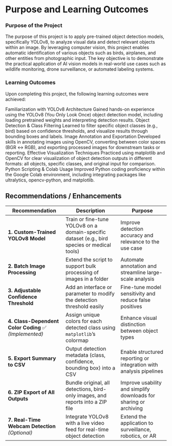 # Purpose and Learning Outcomes

### Purpose of the Project
The purpose of this project is to apply pre-trained object detection models, specifically YOLOv8, to analyze visual data and detect relevant objects within an image. By leveraging computer vision, this project enables automatic identification of various objects such as birds, airplanes, and other entities from photographic input. The key objective is to demonstrate the practical application of AI vision models in real-world use cases such as wildlife monitoring, drone surveillance, or automated labeling systems.

### Learning Outcomes
Upon completing this project, the following learning outcomes were achieved:

Familiarization with YOLOv8 Architecture
Gained hands-on experience using the YOLOv8 (You Only Look Once) object detection model, including loading pretrained weights and interpreting detection results.
Object Detection & Class Filtering
Learned to filter specific object classes (e.g., bird) based on confidence thresholds, and visualize results through bounding boxes and labels.
Image Annotation and Exportation
Developed skills in annotating images using OpenCV, converting between color spaces (BGR ↔ RGB), and exporting processed images for downstream tasks or reporting.
Effective Visualization Techniques
Practiced using matplotlib and OpenCV for clear visualization of object detection outputs in different formats: all objects, specific classes, and original input for comparison.
Python Scripting & Colab Usage
Improved Python coding proficiency within the Google Colab environment, including integrating packages like ultralytics, opencv-python, and matplotlib.

## Recommendations / Enhancements

| **Recommendation**                                    | **Description**                                                                              | **Purpose**                                                        |
| ----------------------------------------------------- | -------------------------------------------------------------------------------------------- | ------------------------------------------------------------------ |
| **1. Custom-Trained YOLOv8 Model**                    | Train or fine-tune YOLOv8 on a domain-specific dataset (e.g., bird species or medical tools) | Improve detection accuracy and relevance to the use case           |
| **2. Batch Image Processing**                         | Extend the script to support bulk processing of images in a folder                           | Automate annotation and streamline large-scale analysis            |
| **3. Adjustable Confidence Threshold**                | Add an interface or parameter to modify the detection threshold easily                       | Fine-tune model sensitivity and reduce false positives             |
| **4. Class-Dependent Color Coding** ✅ *(Implemented)* | Assign unique colors for each detected class using `matplotlib`’s colormap                   | Enhance visual distinction between object types                    |
| **5. Export Summary to CSV**                          | Output detection metadata (class, confidence, bounding box) into a CSV                       | Enable structured reporting or integration with analysis pipelines |
| **6. ZIP Export of All Outputs**                      | Bundle original, all detections, bird-only images, and reports into a ZIP file               | Improve usability and simplify downloads for sharing or archiving  |
| **7. Real-Time Webcam Detection** *(Optional)*        | Integrate YOLOv8 with a live video feed for real-time object detection                       | Extend the application to surveillance, robotics, or AR            |

